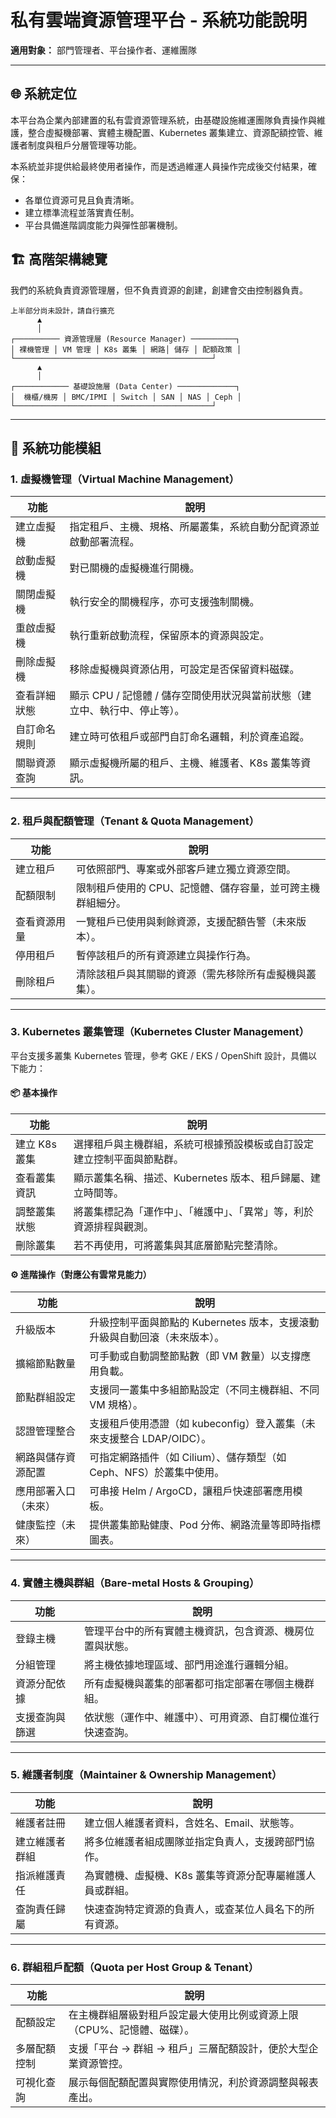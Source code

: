 # 私有雲端資源管理平台 - 系統功能說明

**適用對象：** 部門管理者、平台操作者、運維團隊

---

## 🌐 系統定位

本平台為企業內部建置的私有雲資源管理系統，由基礎設施維運團隊負責操作與維護，整合虛擬機部署、實體主機配置、Kubernetes 叢集建立、資源配額控管、維護者制度與租戶分層管理等功能。

本系統並非提供給最終使用者操作，而是透過維運人員操作完成後交付結果，確保：

- 各單位資源可見且負責清晰。
- 建立標準流程並落實責任制。
- 平台具備進階調度能力與彈性部署機制。

## 🏗️ 高階架構總覽
我們的系統負責資源管理層，但不負責資源的創建，創建會交由控制器負責。
```
上半部分尚未設計，請自行擴充
      ▲
      │
┌────────── 資源管理層 (Resource Manager) ──────────┐
│ 裸機管理 │ VM 管理 │ K8s 叢集 │ 網路│ 儲存 │ 配額政策 │
└────────────────────────────────────────────┘
      ▲
      │
┌──────────── 基礎設施層 (Data Center) ─────────────┐
│  機櫃/機房 │ BMC/IPMI │ Switch │ SAN │ NAS │ Ceph │
└────────────────────────────────────────────┘
```
---

## 🧩 系統功能模組

### 1. 虛擬機管理（Virtual Machine Management）

| 功能 | 說明 |
|------|------|
| 建立虛擬機 | 指定租戶、主機、規格、所屬叢集，系統自動分配資源並啟動部署流程。 |
| 啟動虛擬機 | 對已關機的虛擬機進行開機。 |
| 關閉虛擬機 | 執行安全的關機程序，亦可支援強制關機。 |
| 重啟虛擬機 | 執行重新啟動流程，保留原本的資源與設定。 |
| 刪除虛擬機 | 移除虛擬機與資源佔用，可設定是否保留資料磁碟。 |
| 查看詳細狀態 | 顯示 CPU / 記憶體 / 儲存空間使用狀況與當前狀態（建立中、執行中、停止等）。 |
| 自訂命名規則 | 建立時可依租戶或部門自訂命名邏輯，利於資產追蹤。 |
| 關聯資源查詢 | 顯示虛擬機所屬的租戶、主機、維護者、K8s 叢集等資訊。 |

---

### 2. 租戶與配額管理（Tenant & Quota Management）

| 功能 | 說明 |
|------|------|
| 建立租戶 | 可依照部門、專案或外部客戶建立獨立資源空間。 |
| 配額限制 | 限制租戶使用的 CPU、記憶體、儲存容量，並可跨主機群組細分。 |
| 查看資源用量 | 一覽租戶已使用與剩餘資源，支援配額告警（未來版本）。 |
| 停用租戶 | 暫停該租戶的所有資源建立與操作行為。 |
| 刪除租戶 | 清除該租戶與其關聯的資源（需先移除所有虛擬機與叢集）。 |

---

### 3. Kubernetes 叢集管理（Kubernetes Cluster Management）

平台支援多叢集 Kubernetes 管理，參考 GKE / EKS / OpenShift 設計，具備以下能力：

#### 📦 基本操作

| 功能 | 說明 |
|------|------|
| 建立 K8s 叢集 | 選擇租戶與主機群組，系統可根據預設模板或自訂設定建立控制平面與節點群。 |
| 查看叢集資訊 | 顯示叢集名稱、描述、Kubernetes 版本、租戶歸屬、建立時間等。 |
| 調整叢集狀態 | 將叢集標記為「運作中」、「維護中」、「異常」等，利於資源排程與觀測。 |
| 刪除叢集 | 若不再使用，可將叢集與其底層節點完整清除。 |

#### ⚙️ 進階操作（對應公有雲常見能力）

| 功能 | 說明 |
|------|------|
| 升級版本 | 升級控制平面與節點的 Kubernetes 版本，支援滾動升級與自動回滾（未來版本）。 |
| 擴縮節點數量 | 可手動或自動調整節點數（即 VM 數量）以支撐應用負載。 |
| 節點群組設定 | 支援同一叢集中多組節點設定（不同主機群組、不同 VM 規格）。 |
| 認證管理整合 | 支援租戶使用憑證（如 kubeconfig）登入叢集（未來支援整合 LDAP/OIDC）。 |
| 網路與儲存資源配置 | 可指定網路插件（如 Cilium）、儲存類型（如 Ceph、NFS）於叢集中使用。 |
| 應用部署入口（未來） | 可串接 Helm / ArgoCD，讓租戶快速部署應用模板。 |
| 健康監控（未來） | 提供叢集節點健康、Pod 分佈、網路流量等即時指標圖表。 |

---

### 4. 實體主機與群組（Bare-metal Hosts & Grouping）

| 功能 | 說明 |
|------|------|
| 登錄主機 | 管理平台中的所有實體主機資訊，包含資源、機房位置與狀態。 |
| 分組管理 | 將主機依據地理區域、部門用途進行邏輯分組。 |
| 資源分配依據 | 所有虛擬機與叢集的部署都可指定部署在哪個主機群組。 |
| 支援查詢與篩選 | 依狀態（運作中、維護中）、可用資源、自訂欄位進行快速查詢。 |

---

### 5. 維護者制度（Maintainer & Ownership Management）

| 功能 | 說明 |
|------|------|
| 維護者註冊 | 建立個人維護者資料，含姓名、Email、狀態等。 |
| 建立維護者群組 | 將多位維護者組成團隊並指定負責人，支援跨部門協作。 |
| 指派維護責任 | 為實體機、虛擬機、K8s 叢集等資源分配專屬維護人員或群組。 |
| 查詢責任歸屬 | 快速查詢特定資源的負責人，或查某位人員名下的所有資源。 |

---

### 6. 群組租戶配額（Quota per Host Group & Tenant）

| 功能 | 說明 |
|------|------|
| 配額設定 | 在主機群組層級對租戶設定最大使用比例或資源上限（CPU%、記憶體、磁碟）。 |
| 多層配額控制 | 支援「平台 → 群組 → 租戶」三層配額設計，便於大型企業資源管控。 |
| 可視化查詢 | 展示每個配額配置與實際使用情況，利於資源調整與報表產出。 |
